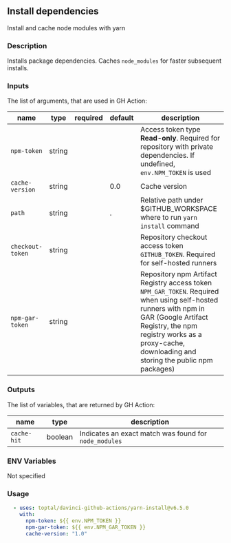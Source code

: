 ## Install dependencies

Install and cache node modules with yarn

### Description

Installs package dependencies. Caches `node_modules` for faster subsequent installs.

### Inputs

The list of arguments, that are used in GH Action:

| name             | type   | required | default | description                                                                                                                                                                                                                                 |
| ---------------- | ------ | -------- | ------- | ------------------------------------------------------------------------------------------------------------------------------------------------------------------------------------------------------------------------------------------- |
| `npm-token`      | string |          |         | Access token type **Read-only**. Required for repository with private dependencies. If undefined, `env.NPM_TOKEN` is used                                                                                                                   |
| `cache-version`  | string |          | 0.0     | Cache version                                                                                                                                                                                                                               |
| `path`           | string |          | .       | Relative path under $GITHUB\_WORKSPACE where to run `yarn install` command                                                                                                                                                                  |
| `checkout-token` | string |          |         | Repository checkout access token `GITHUB_TOKEN`. Required for self-hosted runners                                                                                                                                                           |
| `npm-gar-token`  | string |          |         | Repository npm Artifact Registry access token `NPM_GAR_TOKEN`. Required when using self-hosted runners with npm in GAR (Google Artifact Registry, the npm registry works as a proxy-cache, downloading and storing the public npm packages) |

### Outputs

The list of variables, that are returned by GH Action:

| name        | type    | description                                           |
| ----------- | ------- | ----------------------------------------------------- |
| `cache-hit` | boolean | Indicates an exact match was found for `node_modules` |

### ENV Variables

Not specified

### Usage

```yaml
  - uses: toptal/davinci-github-actions/yarn-install@v6.5.0
    with:
      npm-token: ${{ env.NPM_TOKEN }}
      npm-gar-token: ${{ env.NPM_GAR_TOKEN }}
      cache-version: "1.0"
```

